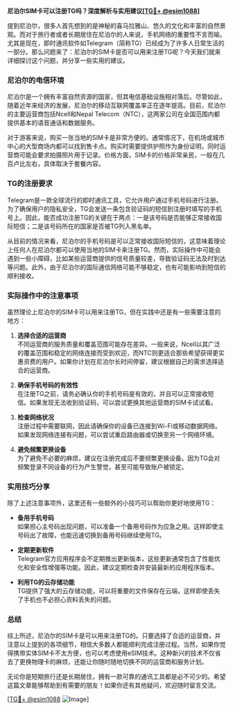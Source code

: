 **尼泊尔SIM卡可以注册TG吗？深度解析与实用建议[[TG💪+ @esim1088](https://t.me/s/esim1088)]**

提到尼泊尔，很多人首先想到的是神秘的喜马拉雅山、悠久的文化和丰富的自然景观。而对于旅行者或者长期居住在尼泊尔的人来说，手机网络的重要性不言而喻。尤其是现在，即时通讯软件如Telegram（简称TG）已经成为了许多人日常生活的一部分。那么问题来了：尼泊尔的SIM卡是否可以用来注册TG呢？今天我们就来详细探讨这个问题，并分享一些实用的建议。

### 尼泊尔的电信环境

尼泊尔是一个拥有丰富自然资源的国家，但其电信基础设施相对落后。尽管如此，随着近年来经济的发展，尼泊尔的移动互联网覆盖率正在逐年提高。目前，尼泊尔的主要运营商包括Ncell和Nepal Telecom（NTC），这两家公司在全国范围内都提供基本的语音通话和数据服务。

对于游客来说，购买一张当地的SIM卡是非常方便的。通常情况下，在机场或城市中心的大型商场内都可以找到售卡点。购买时需要提供护照作为身份证明，同时运营商可能会要求拍摄照片用于记录。价格方面，SIM卡的价格非常亲民，一般在几百卢比左右，具体取决于套餐内容。

### TG的注册要求

Telegram是一款全球流行的即时通讯工具，它允许用户通过手机号码进行注册。为了确保用户的隐私安全，TG会发送一条包含验证码的短信到注册时填写的手机号上。因此，能否成功注册TG的关键在于两点：一是该号码是否能够正常接收国际短信；二是该号码所在的国家是否被TG列入黑名单。

从目前的情况来看，尼泊尔的手机号码是可以正常接收国际短信的，这意味着理论上任何人在尼泊尔都可以使用当地的SIM卡来注册TG。然而，实际操作中可能会遇到一些小障碍，比如某些运营商提供的信号质量较差，导致验证码无法及时到达等问题。此外，由于尼泊尔的国际通信网络可能不够稳定，也有可能影响到短信的顺利接收。

### 实际操作中的注意事项

虽然理论上尼泊尔的SIM卡可以用来注册TG，但在实践中还是有一些需要注意的地方：

1. **选择合适的运营商**  
   不同运营商的服务质量和覆盖范围可能存在差异。一般来说，Ncell以其广泛的覆盖范围和稳定的网络连接而受到欢迎，而NTC则更适合那些希望获得更实惠资费的用户。如果你计划在尼泊尔长时间停留，建议根据自己的需求选择适合的运营商。

2. **确保手机号码的有效性**  
   在注册TG之前，请务必确认你的手机号码是有效的，并且可以正常接收短信。如果发现无法收到验证码，可以尝试更换其他运营商的SIM卡试试看。

3. **检查网络状况**  
   注册过程中需要联网，因此请确保你的设备已连接到Wi-Fi或移动数据网络。如果发现网络连接有问题，可以尝试重启路由器或切换至另一个网络环境。

4. **避免频繁更换设备**  
   为了避免不必要的麻烦，建议在注册完成后不要频繁更换设备。因为TG会对频繁登录不同设备的行为产生警觉，甚至可能导致账户被锁定。

### 实用技巧分享

除了上述注意事项外，这里还有一些额外的小技巧可以帮助你更好地使用TG：

- **备用手机号码**  
  如果担心主号码出现问题，可以准备一个备用号码作为应急之用。这样即使主号码出了故障，也能迅速切换到备用号码继续使用TG。

- **定期更新软件**  
  Telegram官方应用程序会不定期推出更新版本，这些更新通常包含了性能优化和安全性增强等功能。因此，建议定期检查并安装最新的应用程序版本。

- **利用TG的云存储功能**  
  TG提供了强大的云存储功能，可以将重要的文件保存在云端，这样即使丢失了手机也不必担心资料丢失的问题。

### 总结

综上所述，尼泊尔的SIM卡是可以用来注册TG的。只要选择了合适的运营商，并注意以上提到的各项细节，相信大多数人都能顺利完成注册过程。当然，如果你觉得携带实体SIM卡不太方便，也可以考虑使用eSIM技术。这种新兴的技术不仅省去了更换物理卡的麻烦，还能让你随时随地切换不同的运营商和服务计划。

无论你是短期旅行还是长期居住，拥有一款可靠的通讯工具都是必不可少的。希望这篇文章能够帮助到有需要的朋友！如果你还有其他疑问，欢迎随时留言交流。

[[TG💪+ @esim1088](https://t.me/s/esim1088) ![Image](https://i.postimg.cc/4NQfJmqS/Snipaste-2025-05-13-00-14-12.png)]